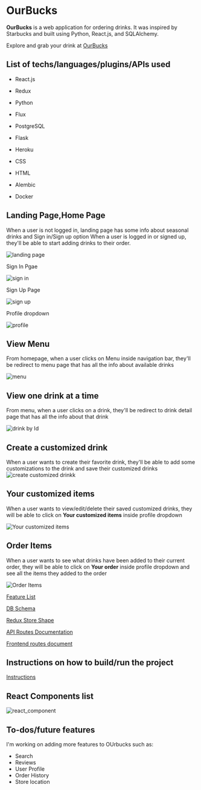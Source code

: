 # OurBucks

**OurBucks** is a web application for ordering drinks. It was inspired by Starbucks and built using Python, React.js, and SQLAlchemy.

Explore and grab your drink at [OurBucks](https://ourbucks.herokuapp.com/)

## List of techs/languages/plugins/APIs used

- React.js

- Redux

- Python

- Flux

- PostgreSQL

- Flask

- Heroku

- CSS

- HTML

- Alembic

- Docker

## Landing Page,Home Page

When a user is not logged in, landing page has some info about seasonal drinks and Sign in/Sign up option
When a user is logged in or signed up, they'll be able to start adding drinks to their order.

![landing page](ss/landing_page.png)

Sign In Pgae

![sign in](ss/sign_in.png)

Sign Up Page

![sign up](ss/sign_up.png)

Profile dropdown

![profile](ss/profile_dropdown.png)

## View Menu

From homepage, when a user clicks on Menu inside navigation bar, they'll be redirect to menu page that has all the info about available drinks

![menu](ss/menu.png)

## View one drink at a time

From menu, when a user clicks on a drink, they'll be redirect to drink detail page that has all the info about that drink

![drink by Id](ss/item_by_id.png)

## Create a customized drink

When a user wants to create their favorite drink, they'll be able to add some customizations to the drink and save their customized drinks
![create customized drinkk](ss/create.png)

## Your customized items

When a user wants to view/edit/delete their saved customized drinks, they will be able to click on **Your customized items** inside profile dropdown

![Your customized items](ss/all_customized_items.png)

## Order Items

When a user wants to see what drinks have been added to their current order, they will be able to click on **Your order** inside profile dropdown and see all the items they added to the order

![Order Items](ss/order.png)

[Feature List](https://github.com/Anbui0115/SOLO-project-week-21/wiki/Features)

[DB Schema](https://github.com/Anbui0115/SOLO-project-week-21/wiki/DB-Schema)

[Redux Store Shape](https://github.com/Anbui0115/SOLO-project-week-21/wiki/Redux-store-shape)

[API Routes Documentation](https://github.com/Anbui0115/SOLO-project-week-21/wiki/API-Routes-Documentation)

[Frontend routes document](https://github.com/Anbui0115/SOLO-project-week-21/wiki/Frontend-Routes)


## Instructions on how to build/run the project

[Instructions](https://github.com/Anbui0115/SOLO-project-week-21/wiki/Instructions-on-how-to-build-and-run-the-project)

## React Components list

![react_component](ss/React.png)

## To-dos/future features
 I'm working on adding more features to OUrbucks such as:
- Search
- Reviews
- User Profile
- Order History
- Store location
